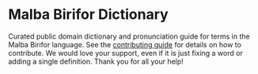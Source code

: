 
# Malba Birifor Dictionary

Curated public domain dictionary and pronunciation guide for terms in the Malba Birifor language. See the [contributing guide](https://github.com/drumworkteam/term/blob/make/.github/contributing.md) for details on how to contribute. We would love your support, even if it is just fixing a word or adding a single definition. Thank you for all your help!
